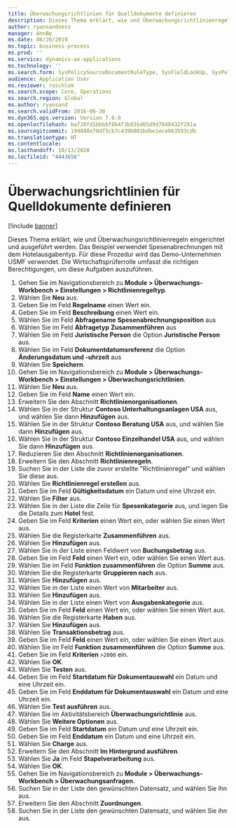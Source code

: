 ```yaml
---
title: Überwachungsrichtlinien für Quelldokumente definieren
description: Dieses Thema erklärt, wie und Überwachungsrichtlinienregeln eingerichtet und ausgeführt werden.
author: ryansandness
manager: AnnBe
ms.date: 08/20/2019
ms.topic: business-process
ms.prod: ''
ms.service: dynamics-ax-applications
ms.technology: ''
ms.search.form: SysPolicySourceDocumentRuleType, SysFieldLookUp, SysPolicyListPage, SysPolicy, AuditPolicyRule, SysQueryForm, SysQueryFieldLookUp, AuditPolicyDateSelection, AuditPolicyAdditionalOption, BatchJob, CaseDetail
audience: Application User
ms.reviewer: roschlom
ms.search.scope: Core, Operations
ms.search.region: Global
ms.author: ryansand
ms.search.validFrom: 2016-06-30
ms.dyn365.ops.version: Version 7.0.0
ms.openlocfilehash: ba720fd1bbbbf8b4f3b936d65d9d7840432f291a
ms.sourcegitcommit: 199848e78df5cb7c439b001bdbe1ece963593cdb
ms.translationtype: HT
ms.contentlocale: 
ms.lasthandoff: 10/13/2020
ms.locfileid: "4443656"
---
```

# <a name="define-audit-policies-for-source-documents"></a>Überwachungsrichtlinien für Quelldokumente definieren

[!include [banner](../../includes/banner.md)]

Dieses Thema erklärt, wie und Überwachungsrichtlinienregeln eingerichtet und ausgeführt werden. Das Beispiel verwendet Spesenabrechnungen mit dem Hotelausgabentyp. Für diese Prozedur wird das Demo-Unternehmen USMF verwendet. Die Wirtschaftsprüferrolle umfasst die richtigen Berechtigungen, um diese Aufgaben auszuführen.

1. Gehen Sie im Navigationsbereich zu **Module > Überwachungs-Workbench > Einstellungen > Richtlinienregeltyp**.
2. Wählen Sie **Neu** aus.
3. Geben Sie im Feld **Regelname** einen Wert ein.
4. Geben Sie im Feld **Beschreibung** einen Wert ein.
5. Wählen Sie im Feld **Abfragename** **Spesenabrechnungsposition** aus
6. Wählen Sie im Feld **Abfragetyp** **Zusammenführen** aus
7. Wählen Sie im Feld **Juristische Person** die Option **Juristische Person** aus.
8. Wählen Sie im Feld **Dokumentdatumsreferenz** die Option **Änderungsdatum und -uhrzeit** aus
9. Wählen Sie **Speichern**.
10. Gehen Sie im Navigationsbereich zu **Module > Überwachungs-Workbench > Einstellungen > Überwachungsrichtlinien**.
11. Wählen Sie **Neu** aus.
12. Geben Sie im Feld **Name** einen Wert ein.
13. Erweitern Sie den Abschnitt **Richtlinienorganisationen**.
14. Wählen Sie in der Struktur **Contoso Unterhaltungsanlagen USA** aus, und wählen Sie dann **Hinzufügen** aus.
15. Wählen Sie in der Struktur **Contoso Beratung USA** aus, und wählen Sie dann **Hinzufügen** aus.
16. Wählen Sie in der Struktur **Contoso Einzelhandel USA** aus, und wählen Sie dann **Hinzufügen** aus.
17. Reduzieren Sie den Abschnitt **Richtlinienorganisationen**.
18. Erweitern Sie den Abschnitt **Richtlinienregeln**.
19. Suchen Sie in der Liste die zuvor erstellte "Richtlinienregel" und wählen Sie diese aus.
20. Wählen Sie **Richtlinienregel erstellen** aus.
21. Geben Sie im Feld **Gültigkeitsdatum** ein Datum und eine Uhrzeit ein.
22. Wählen Sie **Filter** aus.
23. Wählen Sie in der Liste die Zeile für **Spesenkategorie** aus, und legen Sie die Details zum **Hotel** fest.
24. Geben Sie im Feld **Kriterien** einen Wert ein, oder wählen Sie einen Wert aus.
25. Wählen Sie die Registerkarte **Zusammenführen** aus.
26. Wählen Sie **Hinzufügen** aus.
27. Wählen Sie in der Liste einen Feldwert von **Buchungsbetrag** aus.
28. Geben Sie im Feld **Feld** einen Wert ein, oder wählen Sie einen Wert aus.
29. Wählen Sie im Feld **Funktion zusammenführen** die Option **Summe** aus.
30. Wählen Sie die Registerkarte **Gruppieren nach** aus.
31. Wählen Sie **Hinzufügen** aus.
32. Wählen Sie in der Liste einen Wert von **Mitarbeiter** aus.
33. Wählen Sie **Hinzufügen** aus.
34. Wählen Sie in der Liste einen Wert von **Ausgabenkategorie** aus.
35. Geben Sie im Feld **Feld** einen Wert ein, oder wählen Sie einen Wert aus.
36. Wählen Sie die Registerkarte **Haben** aus.
37. Wählen Sie **Hinzufügen** aus.
38. Wählen Sie **Transaktionsbetrag** aus.
39. Geben Sie im Feld **Feld** einen Wert ein, oder wählen Sie einen Wert aus.
40. Wählen Sie im Feld **Funktion zusammenführen** die Option **Summe** aus.
41. Geben Sie im Feld **Kriterien** `>2000` ein.
42. Wählen Sie **OK**.
43. Wählen Sie **Testen** aus.
44. Geben Sie im Feld **Startdatum für Dokumentauswahl** ein Datum und eine Uhrzeit ein.
45. Geben Sie im Feld **Enddatum für Dokumentauswahl** ein Datum und eine Uhrzeit ein.
46. Wählen Sie **Test ausführen** aus.
47. Wählen Sie im Aktivitätsbereich **Überwachungsrichtlinie** aus.
48. Wählen Sie **Weitere Optionen** aus.
49. Geben Sie im Feld **Startdatum** ein Datum und eine Uhrzeit ein.
50. Geben Sie im Feld **Enddatum** ein Datum und eine Uhrzeit ein.
51. Wählen Sie **Charge** aus.
52. Erweitern Sie den Abschnitt **Im Hintergrund ausführen**.
53. Wählen Sie **Ja** im Feld **Stapelverarbeitung** aus.
54. Wählen Sie **OK**.
55. Gehen Sie im Navigationsbereich zu **Module > Überwachungs-Workbench > Überwachungsanfragen**.
56. Suchen Sie in der Liste den gewünschten Datensatz, und wählen Sie ihn aus.
57. Erweitern Sie den Abschnitt **Zuordnungen**.
58. Suchen Sie in der Liste den gewünschten Datensatz, und wählen Sie ihn aus.

